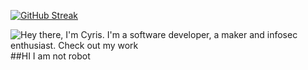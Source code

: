 [![GitHub Streak](http://github-readme-streak-stats.herokuapp.com?user=amedoali&date_format=M%20j%5B%2C%20Y%5D&border=DD272700&stroke=656565&ring=656565&background=FFFFFF&fire=656565&currStreakNum=656565&currStreakLabel=656565&sideLabels=656565&dates=656565&sideNums=656565)](https://git.io/streak-stats)


![Hey there, I'm Cyris. I'm a software developer, a maker and infosec enthusiast. Check out my work](https://media.giphy.com/media/xT77XNlTId0WKcBXnG/giphy.gif)
##HI I am not robot
